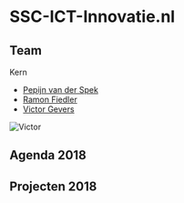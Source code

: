 # SSC-ICT-Innovatie.nl

## Team

Kern
* [Pepijn van der Spek](https://www.linkedin.com/in/pepijnvanderspek/)
* [Ramon Fiedler](https://www.linkedin.com/in/ramon-fiedler-91225613/)
* [Victor Gevers]()

<img src="https://media.licdn.com/dms/image/C4E03AQEIUFqMKntntA/profile-displayphoto-shrink_100_100/0?e=1545264000&amp;v=beta&amp;t=aiW45LNrheo8e3D5YNMCYDcuOL8KNsCF4H09gLXoxvI" class="da-card-creative__profile-image" alt="Victor">

## Agenda 2018

## Projecten 2018



